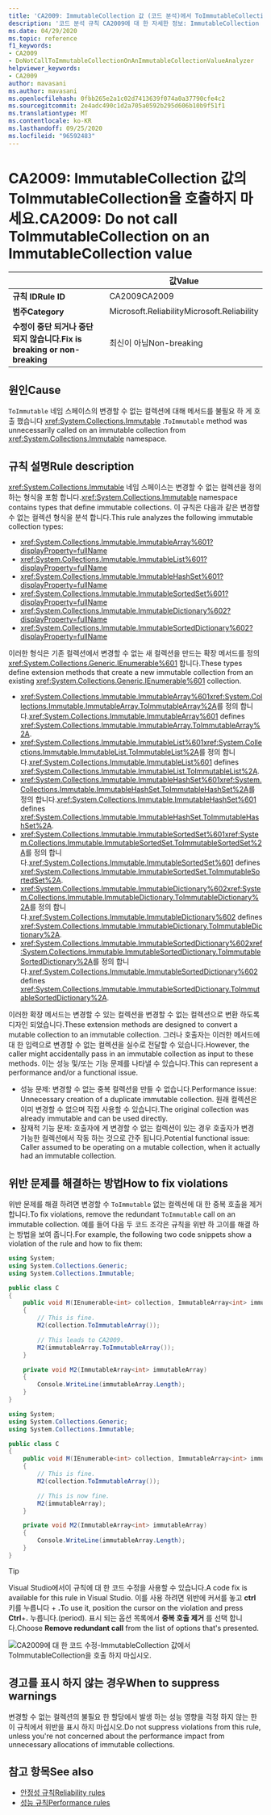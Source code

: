 ```yaml
---
title: 'CA2009: ImmutableCollection 값 (코드 분석)에서 ToImmutableCollection를 호출 하지 마십시오.'
description: '코드 분석 규칙 CA2009에 대 한 자세한 정보: ImmutableCollection 값에서 ToImmutableCollection을 호출 하지 마십시오.'
ms.date: 04/29/2020
ms.topic: reference
f1_keywords:
- CA2009
- DoNotCallToImmutableCollectionOnAnImmutableCollectionValueAnalyzer
helpviewer_keywords:
- CA2009
author: mavasani
ms.author: mavasani
ms.openlocfilehash: 0fbb265e2a1c02d7413639f074a0a37790cfe4c2
ms.sourcegitcommit: 2e4adc490c1d2a705a0592b295d606b10b9f51f1
ms.translationtype: MT
ms.contentlocale: ko-KR
ms.lasthandoff: 09/25/2020
ms.locfileid: "96592483"
---
```

# <a name="ca2009-do-not-call-toimmutablecollection-on-an-immutablecollection-value"></a><span data-ttu-id="c856e-103">CA2009: ImmutableCollection 값의 ToImmutableCollection을 호출하지 마세요.</span><span class="sxs-lookup"><span data-stu-id="c856e-103">CA2009: Do not call ToImmutableCollection on an ImmutableCollection value</span></span>

| | <span data-ttu-id="c856e-104">값</span><span class="sxs-lookup"><span data-stu-id="c856e-104">Value</span></span> |
|-|-|
| <span data-ttu-id="c856e-105">**규칙 ID**</span><span class="sxs-lookup"><span data-stu-id="c856e-105">**Rule ID**</span></span> |<span data-ttu-id="c856e-106">CA2009</span><span class="sxs-lookup"><span data-stu-id="c856e-106">CA2009</span></span>|
| <span data-ttu-id="c856e-107">**범주**</span><span class="sxs-lookup"><span data-stu-id="c856e-107">**Category**</span></span> |<span data-ttu-id="c856e-108">Microsoft.Reliability</span><span class="sxs-lookup"><span data-stu-id="c856e-108">Microsoft.Reliability</span></span>|
| <span data-ttu-id="c856e-109">**수정이 중단 되거나 중단 되지 않습니다.**</span><span class="sxs-lookup"><span data-stu-id="c856e-109">**Fix is breaking or non-breaking**</span></span> |<span data-ttu-id="c856e-110">최신이 아님</span><span class="sxs-lookup"><span data-stu-id="c856e-110">Non-breaking</span></span>|

## <a name="cause"></a><span data-ttu-id="c856e-111">원인</span><span class="sxs-lookup"><span data-stu-id="c856e-111">Cause</span></span>

<span data-ttu-id="c856e-112">`ToImmutable` 네임 스페이스의 변경할 수 없는 컬렉션에 대해 메서드를 불필요 하 게 호출 했습니다 <xref:System.Collections.Immutable> .</span><span class="sxs-lookup"><span data-stu-id="c856e-112">`ToImmutable` method was unnecessarily called on an immutable collection from <xref:System.Collections.Immutable> namespace.</span></span>

## <a name="rule-description"></a><span data-ttu-id="c856e-113">규칙 설명</span><span class="sxs-lookup"><span data-stu-id="c856e-113">Rule description</span></span>

<span data-ttu-id="c856e-114"><xref:System.Collections.Immutable> 네임 스페이스는 변경할 수 없는 컬렉션을 정의 하는 형식을 포함 합니다.</span><span class="sxs-lookup"><span data-stu-id="c856e-114"><xref:System.Collections.Immutable> namespace contains types that define immutable collections.</span></span> <span data-ttu-id="c856e-115">이 규칙은 다음과 같은 변경할 수 없는 컬렉션 형식을 분석 합니다.</span><span class="sxs-lookup"><span data-stu-id="c856e-115">This rule analyzes the following immutable collection types:</span></span>

- <xref:System.Collections.Immutable.ImmutableArray%601?displayProperty=fullName>
- <xref:System.Collections.Immutable.ImmutableList%601?displayProperty=fullName>
- <xref:System.Collections.Immutable.ImmutableHashSet%601?displayProperty=fullName>
- <xref:System.Collections.Immutable.ImmutableSortedSet%601?displayProperty=fullName>
- <xref:System.Collections.Immutable.ImmutableDictionary%602?displayProperty=fullName>
- <xref:System.Collections.Immutable.ImmutableSortedDictionary%602?displayProperty=fullName>

<span data-ttu-id="c856e-116">이러한 형식은 기존 컬렉션에서 변경할 수 없는 새 컬렉션을 만드는 확장 메서드를 정의 <xref:System.Collections.Generic.IEnumerable%601> 합니다.</span><span class="sxs-lookup"><span data-stu-id="c856e-116">These types define extension methods that create a new immutable collection from an existing <xref:System.Collections.Generic.IEnumerable%601> collection.</span></span>

- <span data-ttu-id="c856e-117"><xref:System.Collections.Immutable.ImmutableArray%601><xref:System.Collections.Immutable.ImmutableArray.ToImmutableArray%2A>를 정의 합니다.</span><span class="sxs-lookup"><span data-stu-id="c856e-117"><xref:System.Collections.Immutable.ImmutableArray%601> defines <xref:System.Collections.Immutable.ImmutableArray.ToImmutableArray%2A>.</span></span>
- <span data-ttu-id="c856e-118"><xref:System.Collections.Immutable.ImmutableList%601><xref:System.Collections.Immutable.ImmutableList.ToImmutableList%2A>를 정의 합니다.</span><span class="sxs-lookup"><span data-stu-id="c856e-118"><xref:System.Collections.Immutable.ImmutableList%601> defines <xref:System.Collections.Immutable.ImmutableList.ToImmutableList%2A>.</span></span>
- <span data-ttu-id="c856e-119"><xref:System.Collections.Immutable.ImmutableHashSet%601><xref:System.Collections.Immutable.ImmutableHashSet.ToImmutableHashSet%2A>를 정의 합니다.</span><span class="sxs-lookup"><span data-stu-id="c856e-119"><xref:System.Collections.Immutable.ImmutableHashSet%601> defines <xref:System.Collections.Immutable.ImmutableHashSet.ToImmutableHashSet%2A>.</span></span>
- <span data-ttu-id="c856e-120"><xref:System.Collections.Immutable.ImmutableSortedSet%601><xref:System.Collections.Immutable.ImmutableSortedSet.ToImmutableSortedSet%2A>를 정의 합니다.</span><span class="sxs-lookup"><span data-stu-id="c856e-120"><xref:System.Collections.Immutable.ImmutableSortedSet%601> defines <xref:System.Collections.Immutable.ImmutableSortedSet.ToImmutableSortedSet%2A>.</span></span>
- <span data-ttu-id="c856e-121"><xref:System.Collections.Immutable.ImmutableDictionary%602><xref:System.Collections.Immutable.ImmutableDictionary.ToImmutableDictionary%2A>를 정의 합니다.</span><span class="sxs-lookup"><span data-stu-id="c856e-121"><xref:System.Collections.Immutable.ImmutableDictionary%602> defines <xref:System.Collections.Immutable.ImmutableDictionary.ToImmutableDictionary%2A>.</span></span>
- <span data-ttu-id="c856e-122"><xref:System.Collections.Immutable.ImmutableSortedDictionary%602><xref:System.Collections.Immutable.ImmutableSortedDictionary.ToImmutableSortedDictionary%2A>를 정의 합니다.</span><span class="sxs-lookup"><span data-stu-id="c856e-122"><xref:System.Collections.Immutable.ImmutableSortedDictionary%602> defines <xref:System.Collections.Immutable.ImmutableSortedDictionary.ToImmutableSortedDictionary%2A>.</span></span>

<span data-ttu-id="c856e-123">이러한 확장 메서드는 변경할 수 있는 컬렉션을 변경할 수 없는 컬렉션으로 변환 하도록 디자인 되었습니다.</span><span class="sxs-lookup"><span data-stu-id="c856e-123">These extension methods are designed to convert a mutable collection to an immutable collection.</span></span> <span data-ttu-id="c856e-124">그러나 호출자는 이러한 메서드에 대 한 입력으로 변경할 수 없는 컬렉션을 실수로 전달할 수 있습니다.</span><span class="sxs-lookup"><span data-stu-id="c856e-124">However, the caller might accidentally pass in an immutable collection as input to these methods.</span></span> <span data-ttu-id="c856e-125">이는 성능 및/또는 기능 문제를 나타낼 수 있습니다.</span><span class="sxs-lookup"><span data-stu-id="c856e-125">This can represent a performance and/or a functional issue.</span></span>

- <span data-ttu-id="c856e-126">성능 문제: 변경할 수 없는 중복 컬렉션을 만들 수 없습니다.</span><span class="sxs-lookup"><span data-stu-id="c856e-126">Performance issue: Unnecessary creation of a duplicate immutable collection.</span></span> <span data-ttu-id="c856e-127">원래 컬렉션은 이미 변경할 수 없으며 직접 사용할 수 있습니다.</span><span class="sxs-lookup"><span data-stu-id="c856e-127">The original collection was already immutable and can be used directly.</span></span>
- <span data-ttu-id="c856e-128">잠재적 기능 문제: 호출자에 게 변경할 수 없는 컬렉션이 있는 경우 호출자가 변경 가능한 컬렉션에서 작동 하는 것으로 간주 됩니다.</span><span class="sxs-lookup"><span data-stu-id="c856e-128">Potential functional issue: Caller assumed to be operating on a mutable collection, when it actually had an immutable collection.</span></span>

## <a name="how-to-fix-violations"></a><span data-ttu-id="c856e-129">위반 문제를 해결하는 방법</span><span class="sxs-lookup"><span data-stu-id="c856e-129">How to fix violations</span></span>

<span data-ttu-id="c856e-130">위반 문제를 해결 하려면 변경할 수 `ToImmutable` 없는 컬렉션에 대 한 중복 호출을 제거 합니다.</span><span class="sxs-lookup"><span data-stu-id="c856e-130">To fix violations, remove the redundant `ToImmutable` call on an immutable collection.</span></span> <span data-ttu-id="c856e-131">예를 들어 다음 두 코드 조각은 규칙을 위반 하 고이를 해결 하는 방법을 보여 줍니다.</span><span class="sxs-lookup"><span data-stu-id="c856e-131">For example, the following two code snippets show a violation of the rule and how to fix them:</span></span>

```csharp
using System;
using System.Collections.Generic;
using System.Collections.Immutable;

public class C
{
    public void M(IEnumerable<int> collection, ImmutableArray<int> immutableArray)
    {
        // This is fine.
        M2(collection.ToImmutableArray());

        // This leads to CA2009.
        M2(immutableArray.ToImmutableArray());
    }

    private void M2(ImmutableArray<int> immutableArray)
    {
        Console.WriteLine(immutableArray.Length);
    }
}
```

```csharp
using System;
using System.Collections.Generic;
using System.Collections.Immutable;

public class C
{
    public void M(IEnumerable<int> collection, ImmutableArray<int> immutableArray)
    {
        // This is fine.
        M2(collection.ToImmutableArray());

        // This is now fine.
        M2(immutableArray);
    }

    private void M2(ImmutableArray<int> immutableArray)
    {
        Console.WriteLine(immutableArray.Length);
    }
}
```

> [!TIP]
> <span data-ttu-id="c856e-132">Visual Studio에서이 규칙에 대 한 코드 수정을 사용할 수 있습니다.</span><span class="sxs-lookup"><span data-stu-id="c856e-132">A code fix is available for this rule in Visual Studio.</span></span> <span data-ttu-id="c856e-133">이를 사용 하려면 위반에 커서를 놓고 **ctrl** 키를 누릅니다 + **.**</span><span class="sxs-lookup"><span data-stu-id="c856e-133">To use it, position the cursor on the violation and press **Ctrl**+**.**</span></span> <span data-ttu-id="c856e-134">누릅니다.</span><span class="sxs-lookup"><span data-stu-id="c856e-134">(period).</span></span> <span data-ttu-id="c856e-135">표시 되는 옵션 목록에서 **중복 호출 제거** 를 선택 합니다.</span><span class="sxs-lookup"><span data-stu-id="c856e-135">Choose **Remove redundant call** from the list of options that's presented.</span></span>
>
> ![CA2009에 대 한 코드 수정-ImmutableCollection 값에서 ToImmutableCollection을 호출 하지 마십시오.](media/ca2009-codefix.png)

## <a name="when-to-suppress-warnings"></a><span data-ttu-id="c856e-137">경고를 표시 하지 않는 경우</span><span class="sxs-lookup"><span data-stu-id="c856e-137">When to suppress warnings</span></span>

<span data-ttu-id="c856e-138">변경할 수 없는 컬렉션의 불필요 한 할당에서 발생 하는 성능 영향을 걱정 하지 않는 한이 규칙에서 위반을 표시 하지 마십시오.</span><span class="sxs-lookup"><span data-stu-id="c856e-138">Do not suppress violations from this rule, unless you're not concerned about the performance impact from unnecessary allocations of immutable collections.</span></span>

## <a name="see-also"></a><span data-ttu-id="c856e-139">참고 항목</span><span class="sxs-lookup"><span data-stu-id="c856e-139">See also</span></span>

- [<span data-ttu-id="c856e-140">안정성 규칙</span><span class="sxs-lookup"><span data-stu-id="c856e-140">Reliability rules</span></span>](reliability-warnings.md)
- [<span data-ttu-id="c856e-141">성능 규칙</span><span class="sxs-lookup"><span data-stu-id="c856e-141">Performance rules</span></span>](performance-warnings.md)
